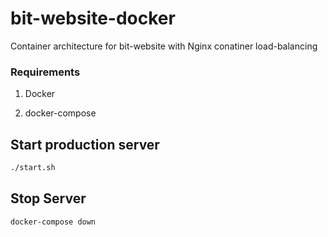 # bit-website-docker
Container architecture for bit-website with Nginx conatiner load-balancing
### Requirements
1) Docker

2) docker-compose

## Start production server
```sh
./start.sh
```

## Stop Server
```
docker-compose down
```
